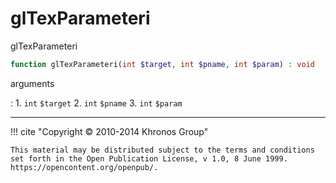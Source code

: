 # glTexParameteri
glTexParameteri

```php
function glTexParameteri(int $target, int $pname, int $param) : void
```

arguments

:    1. `int` `$target` 
    2. `int` `$pname` 
    3. `int` `$param` 

---
     

!!! cite "Copyright © 2010-2014 Khronos Group"

    This material may be distributed subject to the terms and conditions set forth in the Open Publication License, v 1.0, 8 June 1999. https://opencontent.org/openpub/.